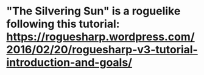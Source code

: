 # "The Silvering Sun" is a roguelike following this tutorial: https://roguesharp.wordpress.com/2016/02/20/roguesharp-v3-tutorial-introduction-and-goals/

